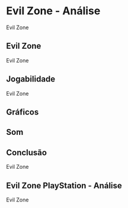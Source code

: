 ---
---

# Evil Zone - Análise

Evil Zone

## Evil Zone

Evil Zone

## Jogabilidade

Evil Zone

## Gráficos


## Som

## Conclusão

Evil Zone

## Evil Zone PlayStation - Análise

Evil Zone
